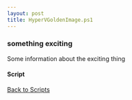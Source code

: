 ```yaml
---
layout: post
title: HyperVGoldenImage.ps1
---
```


### something exciting

Some information about the exciting thing

#### Script

<script async src="https://gist-it.appspot.com/github.com/BanterBoy/scripts-blog/blob/master/PowerShell/scripts/HyperVGoldenImage.ps1"></script>

<a href="/menu/_pages/scripts.html">Back to Scripts</a>
